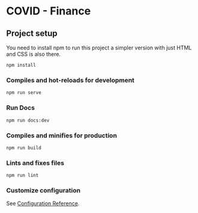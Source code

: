 # COVID - Finance

## Project setup

You need to install npm to run this project a simpler version with just HTML and CSS is also there.

```
npm install
```

### Compiles and hot-reloads for development

```
npm run serve
```

### Run Docs

```
npm run docs:dev
```

### Compiles and minifies for production

```
npm run build
```

### Lints and fixes files

```
npm run lint
```

### Customize configuration

See [Configuration Reference](https://cli.vuejs.org/config/).
